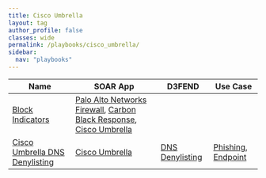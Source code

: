 ```yaml
---
title: Cisco Umbrella
layout: tag
author_profile: false
classes: wide
permalink: /playbooks/cisco_umbrella/
sidebar:
  nav: "playbooks"
---
```


| Name    | SOAR App   | D3FEND      | Use Case    |
| --------| ---------- | ----------- | ----------- |
| [Block Indicators](/playbooks/block_indicators/)| [Palo Alto Networks Firewall](https://splunkbase.splunk.com/apps?keyword=palo+alto+networks+firewall&filters=product%3Asoar), [Carbon Black Response](https://splunkbase.splunk.com/apps?keyword=carbon+black+response&filters=product%3Asoar), [Cisco Umbrella](https://splunkbase.splunk.com/apps?keyword=cisco+umbrella&filters=product%3Asoar)| | |
| [Cisco Umbrella DNS Denylisting](/playbooks/cisco_umbrella_dns_denylisting/)| [Cisco Umbrella](https://splunkbase.splunk.com/apps?keyword=cisco+umbrella&filters=product%3Asoar)| [DNS Denylisting](https://d3fend.mitre.org/technique/d3f:DNSDenylisting)| [Phishing](/playbooks/phishing), [Endpoint](/playbooks/endpoint)|
